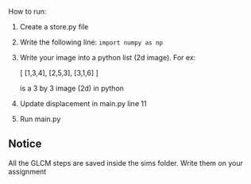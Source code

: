 How to run:

1. Create a store.py file
2. Write the following line:
    ```import numpy as np```
3. Write your image into a python list (2d image).
For ex:

    [   [1,3,4],
        [2,5,3],
        [3,1,6]
    ]

    is a 3 by 3 image (2d) in python

4. Update displacement in main.py line 11
5. Run main.py


## Notice

All the GLCM steps are saved inside the sims folder. Write them on your assignment